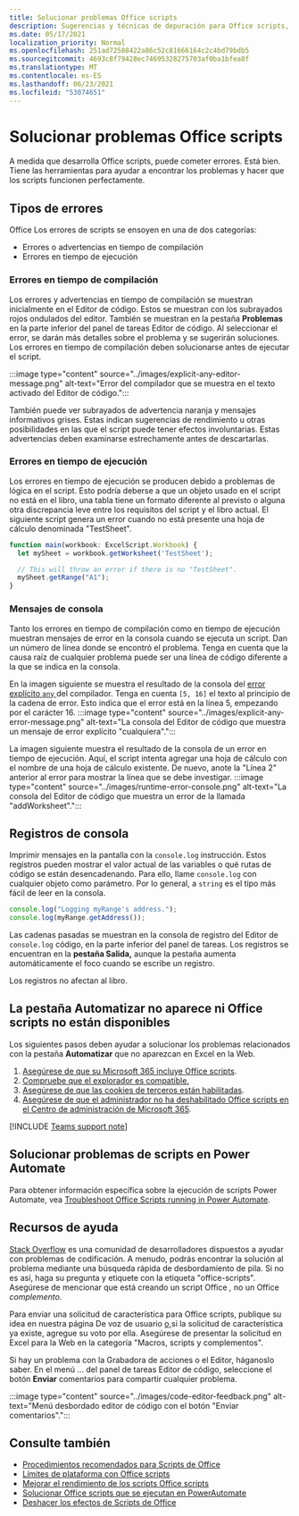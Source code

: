 ```yaml
---
title: Solucionar problemas Office scripts
description: Sugerencias y técnicas de depuración para Office scripts, así como recursos de ayuda.
ms.date: 05/17/2021
localization_priority: Normal
ms.openlocfilehash: 251ad72588422a86c52c81666164c2c4bd79bdb5
ms.sourcegitcommit: 4693c8f79428ec74695328275703af0ba1bfea8f
ms.translationtype: MT
ms.contentlocale: es-ES
ms.lasthandoff: 06/23/2021
ms.locfileid: "53074651"
---
```

# <a name="troubleshoot-office-scripts"></a>Solucionar problemas Office scripts

A medida que desarrolla Office scripts, puede cometer errores. Está bien. Tiene las herramientas para ayudar a encontrar los problemas y hacer que los scripts funcionen perfectamente.

## <a name="types-of-errors"></a>Tipos de errores

Office Los errores de scripts se ensoyen en una de dos categorías:

* Errores o advertencias en tiempo de compilación
* Errores en tiempo de ejecución

### <a name="compile-time-errors"></a>Errores en tiempo de compilación

Los errores y advertencias en tiempo de compilación se muestran inicialmente en el Editor de código. Estos se muestran con los subrayados rojos ondulados del editor. También se muestran en la pestaña **Problemas** en la parte inferior del panel de tareas Editor de código. Al seleccionar el error, se darán más detalles sobre el problema y se sugerirán soluciones. Los errores en tiempo de compilación deben solucionarse antes de ejecutar el script.

:::image type="content" source="../images/explicit-any-editor-message.png" alt-text="Error del compilador que se muestra en el texto activado del Editor de código.":::

También puede ver subrayados de advertencia naranja y mensajes informativos grises. Estas indican sugerencias de rendimiento u otras posibilidades en las que el script puede tener efectos involuntarias. Estas advertencias deben examinarse estrechamente antes de descartarlas.

### <a name="runtime-errors"></a>Errores en tiempo de ejecución

Los errores en tiempo de ejecución se producen debido a problemas de lógica en el script. Esto podría deberse a que un objeto usado en el script no está en el libro, una tabla tiene un formato diferente al previsto o alguna otra discrepancia leve entre los requisitos del script y el libro actual. El siguiente script genera un error cuando no está presente una hoja de cálculo denominada "TestSheet".

```TypeScript
function main(workbook: ExcelScript.Workbook) {
  let mySheet = workbook.getWorksheet('TestSheet');

  // This will throw an error if there is no "TestSheet".
  mySheet.getRange("A1");
}
```

### <a name="console-messages"></a>Mensajes de consola

Tanto los errores en tiempo de compilación como en tiempo de ejecución muestran mensajes de error en la consola cuando se ejecuta un script. Dan un número de línea donde se encontró el problema. Tenga en cuenta que la causa raíz de cualquier problema puede ser una línea de código diferente a la que se indica en la consola.

En la imagen siguiente se muestra el resultado de la consola del [error explícito `any` ](../develop/typescript-restrictions.md) del compilador. Tenga en cuenta `[5, 16]` el texto al principio de la cadena de error. Esto indica que el error está en la línea 5, empezando por el carácter 16.
:::image type="content" source="../images/explicit-any-error-message.png" alt-text="La consola del Editor de código que muestra un mensaje de error explícito &quot;cualquiera&quot;.":::

La imagen siguiente muestra el resultado de la consola de un error en tiempo de ejecución. Aquí, el script intenta agregar una hoja de cálculo con el nombre de una hoja de cálculo existente. De nuevo, anote la "Línea 2" anterior al error para mostrar la línea que se debe investigar.
:::image type="content" source="../images/runtime-error-console.png" alt-text="La consola del Editor de código que muestra un error de la llamada &quot;addWorksheet&quot;.":::

## <a name="console-logs"></a>Registros de consola

Imprimir mensajes en la pantalla con la `console.log` instrucción. Estos registros pueden mostrar el valor actual de las variables o qué rutas de código se están desencadenando. Para ello, llame `console.log` con cualquier objeto como parámetro. Por lo general, a `string` es el tipo más fácil de leer en la consola.

```TypeScript
console.log("Logging myRange's address.");
console.log(myRange.getAddress());
```

Las cadenas pasadas se muestran en la consola de registro del Editor de `console.log` código, en la parte inferior del panel de tareas. Los registros se encuentran en la **pestaña Salida,** aunque la pestaña aumenta automáticamente el foco cuando se escribe un registro.

Los registros no afectan al libro.

## <a name="automate-tab-not-appearing-or-office-scripts-unavailable"></a>La pestaña Automatizar no aparece ni Office scripts no están disponibles

Los siguientes pasos deben ayudar a solucionar los problemas relacionados con la pestaña **Automatizar** que no aparezcan en Excel en la Web.

1. [Asegúrese de que su Microsoft 365 incluye Office scripts](../overview/excel.md#requirements).
1. [Compruebe que el explorador es compatible.](platform-limits.md#browser-support)
1. [Asegúrese de que las cookies de terceros están habilitadas](platform-limits.md#third-party-cookies).
1. [Asegúrese de que el administrador no ha deshabilitado Office scripts en el Centro de administración de Microsoft 365](/microsoft-365/admin/manage/manage-office-scripts-settings).

[!INCLUDE [Teams support note](../includes/teams-support-note.md)]

## <a name="troubleshoot-scripts-in-power-automate"></a>Solucionar problemas de scripts en Power Automate

Para obtener información específica sobre la ejecución de scripts Power Automate, vea [Troubleshoot Office Scripts running in Power Automate](power-automate-troubleshooting.md).

## <a name="help-resources"></a>Recursos de ayuda

[Stack Overflow](https://stackoverflow.com/questions/tagged/office-scripts) es una comunidad de desarrolladores dispuestos a ayudar con problemas de codificación. A menudo, podrás encontrar la solución al problema mediante una búsqueda rápida de desbordamiento de pila. Si no es así, haga su pregunta y etiquete con la etiqueta "office-scripts". Asegúrese de mencionar que está creando un script Office *,* no un Office *complemento*.

Para enviar una solicitud de característica para Office scripts, publique su idea en nuestra página De voz de usuario [o,](https://excel.uservoice.com/forums/274580-excel-for-the-web?category_id=143439)si la solicitud de característica ya existe, agregue su voto por ella. Asegúrese de presentar la solicitud en Excel para la Web en la categoría "Macros, scripts y complementos".

Si hay un problema con la Grabadora de acciones o el Editor, háganoslo saber. En el menú ...  del panel de tareas Editor de código, seleccione el botón **Enviar** comentarios para compartir cualquier problema.

:::image type="content" source="../images/code-editor-feedback.png" alt-text="Menú desbordado editor de código con el botón &quot;Enviar comentarios&quot;.":::

## <a name="see-also"></a>Consulte también

- [Procedimientos recomendados para Scripts de Office](../develop/best-practices.md)
- [Límites de plataforma con Office scripts](platform-limits.md)
- [Mejorar el rendimiento de los scripts Office scripts](../develop/web-client-performance.md)
- [Solucionar Office scripts que se ejecutan en PowerAutomate](power-automate-troubleshooting.md)
- [Deshacer los efectos de Scripts de Office](undo.md)
